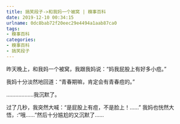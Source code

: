 ```yaml
---
title: 搞笑段子->和我妈一个被窝 | 糗事百科
date: 2019-12-10 00:34:15
urlname: 0dc8bab72f20eec29e4494a1aab87ca0
tags: 
- 糗事百科
categories:
- 糗事百科
- 搞笑段子
---
```

昨天晚上，和我妈一个被窝，我跟我妈说：“妈我屁股上有好多小痘。”

我妈十分淡然地回道：“青春期嘛，肯定会有青春痘的。”

………………我沉默了。

过了几秒，我突然大喊：“是屁股上有痘，不是脸上！……”       我妈也恍然大悟，:“哦……”然后十分尴尬的又沉默了……


